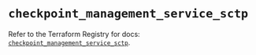 # `checkpoint_management_service_sctp`

Refer to the Terraform Registry for docs: [`checkpoint_management_service_sctp`](https://registry.terraform.io/providers/checkpointsw/checkpoint/2.11.0/docs/resources/management_service_sctp).
